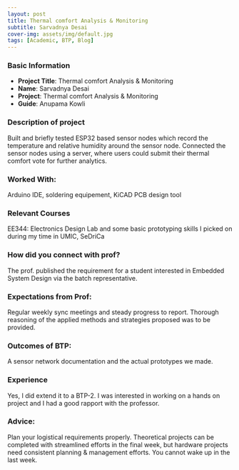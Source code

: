 ```yaml
---
layout: post
title: Thermal comfort Analysis & Monitoring
subtitle: Sarvadnya Desai
cover-img: assets/img/default.jpg
tags: [Academic, BTP, Blog]
---
```


### Basic Information

- **Project Title**: Thermal comfort Analysis & Monitoring
- **Name**: Sarvadnya Desai
- **Project**: Thermal comfort Analysis & Monitoring
- **Guide**: Anupama Kowli

### Description of project

Built and briefly tested ESP32 based sensor nodes which record the temperature and relative humidity around the sensor node. Connected the sensor nodes using a server, where users could submit their thermal comfort vote for further analytics.

### Worked With:

Arduino IDE, soldering equipement, KiCAD PCB design tool

### Relevant Courses

EE344: Electronics Design Lab and some basic prototyping skills I picked on during my time in UMIC, SeDriCa 

### How did you connect with prof?

The prof. published the requirement for a student interested in Embedded System Design via the batch representative.

### Expectations from Prof:

Regular weekly sync meetings and steady progress to report. Thorough reasoning of the applied methods and strategies proposed was to be provided.

### Outcomes of BTP:

A sensor network documentation and the actual prototypes we made.

### Experience

Yes, I did extend it to a BTP-2. I was interested in working on a hands on project and I had a good rapport with the professor.

### Advice:

Plan your logistical requirements properly. Theoretical projects can be completed with streamlined efforts in the final week, but hardware projects need consistent planning & management efforts. You cannot wake up in the last week.
